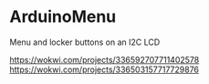 # ArduinoMenu
Menu and locker buttons on an I2C LCD

https://wokwi.com/projects/336592707711402578
https://wokwi.com/projects/336503157717729876
